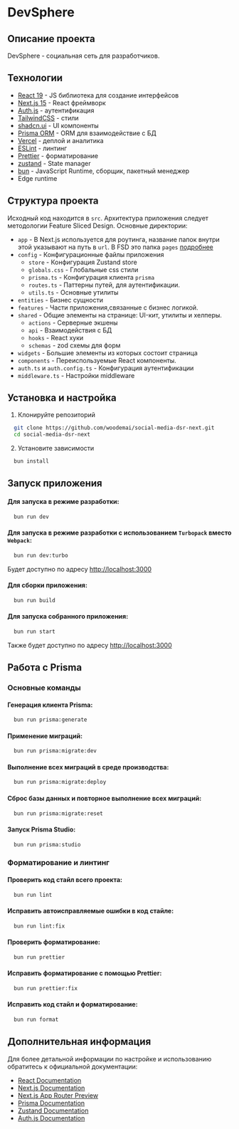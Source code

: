 # DevSphere

## Описание проекта

DevSphere - социальная сеть для разработчиков.

## Технологии

- [React 19](https://react.dev/) - JS библиотека для создание интерфейсов
- [Next.js 15](https://nextjs.org/) - React фреймворк
- [Auth.js](https://authjs.dev/) - аутентификация
- [TailwindCSS](https://tailwindcss.com/) - стили
- [shadcn.ui](https://ui.shadcn.com/) - UI компоненты
- [Prisma ORM](https://www.prisma.io/) - ORM для взаимодействие с БД
- [Vercel](https://vercel.com/) - деплой и аналитика
- [ESLint](https://eslint.org/) - линтинг
- [Prettier](https://prettier.io/) - форматирование
- [zustand](https://docs.pmnd.rs/zustand/getting-started/introduction) - State manager
- [bun](https://bun.sh/) - JavaScript Runtime, сборщик, пакетный менеджер
- Edge runtime 

## Структура проекта

Исходный код находится в `src`.
Архитектура приложения следует методологии Feature Sliced Design.
Основные директории:

- `app` - В Next.js используется для роутинга, название папок внутри этой указывают на путь в `url`. В FSD это папка `pages` [подробнее](https://nextjs.org/docs/app/building-your-application/routing)
- `config` - Конфигурационные файлы приложения
  - `store` - Конфигурация Zustand store
  - `globals.css` - Глобальные css стили
  - `prisma.ts` - Конфигурация клиента `prisma`
  - `routes.ts` - Паттерны путей, для аутентификации.
  - `utils.ts` - Основные утилиты
- `entities` - Бизнес сущности
- `features` - Части приложения,связанные с бизнес логикой.
- `shared` - Общие элементы на странице: UI-кит, утилиты и хелперы.
  - `actions` - Серверные экшены
  - `api` - Взаимодействия с БД
  - `hooks` - React хуки
  - `schemas` - zod схемы для форм
- `widgets` - Большие элементы из которых состоит страница
- `components` - Переиспользуемые React компоненты.
- `auth.ts` и `auth.config.ts` - Конфигурация аутентификации
- `middleware.ts` - Настройки middleware

## Установка и настройка

1. Клонируйте репозиторий

```bash
  git clone https://github.com/woodemai/social-media-dsr-next.git
  cd social-media-dsr-next
```

2. Установите зависимости

```bash
  bun install
```

## Запуск приложения

#### Для запуска в режиме разработки:

```bash
  bun run dev
```

#### Для запуска в режиме разработки с использованием `Turbopack` вместо `Webpack`:

```bash
  bun run dev:turbo
```

Будет доступно по адресу [http://localhost:3000](http://localhost:3000)

#### Для сборки приложения:

```bash
  bun run build
```

#### Для запуска собранного приложения:

```bash
  bun run start
```

Также будет доступно по адресу [http://localhost:3000](http://localhost:3000)

## Работа с Prisma

### Основные команды

#### Генерация клиента Prisma:

```bash
  bun run prisma:generate
```

#### Применение миграций:

```bash
  bun run prisma:migrate:dev
```

#### Выполнение всех миграций в среде производства:

```bash
  bun run prisma:migrate:deploy
```

#### Сброс базы данных и повторное выполнение всех миграций:

```bash
  bun run prisma:migrate:reset
```

#### Запуск Prisma Studio:

```bash
  bun run prisma:studio
```
### Форматирование и линтинг

#### Проверить код стайл всего проекта:

```bash
  bun run lint
```

#### Исправить автоисправляемые ошибки в код стайле:

```bash
  bun run lint:fix
```

#### Проверить форматирование:

```bash
  bun run prettier
```
#### Исправить форматирование с помощью Prettier:

```bash
  bun run prettier:fix
```
#### Исправить код стайл и форматирование:

```bash
  bun run format
```

## Дополнительная информация

Для более детальной информации по настройке и использованию обратитесь к официальной документации:

- [React Documentation](https://react.dev/learn)
- [Next.js Documentation](https://nextjs.org/docs)
- [Next.js App Router Preview](https://app-router.vercel.app)
- [Prisma Documentation](https://www.prisma.io/docs)
- [Zustand Documentation](https://docs.pmnd.rs/zustand/guides/nextjs)
- [Auth.js Documentation](https://authjs.dev/getting-started)
